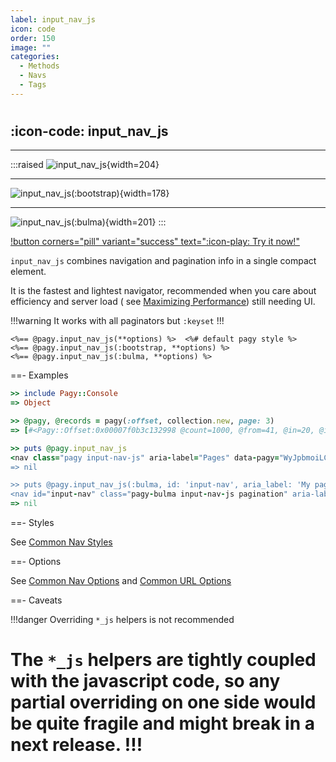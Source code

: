 ```yaml
---
label: input_nav_js
icon: code
order: 150
image: ""
categories:
  - Methods
  - Navs
  - Tags
---
```


#

## :icon-code: input_nav_js

---

:::raised
![input_nav_js](../../assets/images/pagy-input_nav_js.png){width=204}

---

![input_nav_js(:bootstrap)](../../assets/images/bootstrap-input_nav_js.png){width=178}

---

![input_nav_js(:bulma)](../../assets/images/bulma-input_nav_js.png){width=201}
:::

[!button corners="pill" variant="success" text=":icon-play: Try it now!"](../../sandbox/playground#demo-app)

`input_nav_js` combines navigation and pagination info in a single compact element.

It is the fastest and lightest navigator, recommended when you care about efficiency and server load (
see [Maximizing Performance](../../guides/how-to#maximize-performance)) still needing UI.

!!!warning It works with all paginators but `:keyset`
!!!

```erb
<%== @pagy.input_nav_js(**options) %>  <%# default pagy style %>
<%== @pagy.input_nav_js(:bootstrap, **options) %>
<%== @pagy.input_nav_js(:bulma, **options) %>
```

==- Examples

```ruby
>> include Pagy::Console
=> Object

>> @pagy, @records = pagy(:offset, collection.new, page: 3)
=> [#<Pagy::Offset:0x00007f0b3c132998 @count=1000, @from=41, @in=20, @in_range=true, @last=50, @limit=20, @next=4, @offset=40, @options={limit: 20, limit_key: "limit", page_key: "page", page: 3, count: 1000}, @page=3, @previous=2, @request=#<Pagy::Request:0x00007f0b3c7ac530 @base_url="http://www.example.com", @cookie=nil, @jsonapi=nil, @path="/path", @query={example: "123"}>, @to=60>, [41, 42, 43, 44, 45, 46, 47, 48, 49, 50, 51, 52, 53, 54, 55, 56, 57, 58, 59, 60]]

>> puts @pagy.input_nav_js
<nav class="pagy input-nav-js" aria-label="Pages" data-pagy="WyJpbmoiLCIvcGF0aD9leGFtcGxlPTEyMyZwYWdlPVAgIl0="><a href="/path?example=123&page=2" rel="prev" aria-label="Previous">&lt;</a><label>Page <input name="page" type="number" min="1" max="50" value="3" aria-current="page" style="text-align: center; width: 2rem; padding: 0;"><a style="display: none;">#</a> of 50</label><a href="/path?example=123&page=4" rel="next" aria-label="Next">&gt;</a></nav>
=> nil

>> puts @pagy.input_nav_js(:bulma, id: 'input-nav', aria_label: 'My pages')
<nav id="input-nav" class="pagy-bulma input-nav-js pagination" aria-label="My pages" data-pagy="WyJpbmoiLCIvcGF0aD9leGFtcGxlPTEyMyZwYWdlPVAgIl0="><ul class="pagination-list"><li><a href="/path?example=123&page=2" class="pagination-previous" rel="prev" aria-label="Previous">&lt;</a></li><li class="pagination-link"><label>Page <input name="page" type="number" min="1" max="50" value="3" aria-current="page"style="text-align: center; width: 2rem; line-height: 1.2rem; border: none; border-radius: .25rem; padding: .0625rem; color: white; background-color: #485fc7;"><a style="display: none;">#</a> of 50</label></li><li><a href="/path?example=123&page=4" class="pagination-next" rel="next" aria-label="Next">&gt;</a></li></ul></nav>
=> nil
```

==- Styles

See [Common Nav Styles](../helpers#common-nav-styles)

==- Options

See [Common Nav Options](../helpers#common-nav-options) and [Common URL Options](../paginators#common-url-options)

==- Caveats

!!!danger Overriding `*_js` helpers is not recommended

The `*_js` helpers are tightly coupled with the javascript code, so any partial overriding on one side would be quite fragile
and might break in a next release.
!!!
===
